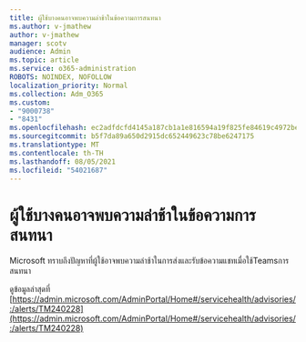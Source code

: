 ```yaml
---
title: ผู้ใช้บางคนอาจพบความล่าช้าในข้อความการสนทนา
ms.author: v-jmathew
author: v-jmathew
manager: scotv
audience: Admin
ms.topic: article
ms.service: o365-administration
ROBOTS: NOINDEX, NOFOLLOW
localization_priority: Normal
ms.collection: Adm_O365
ms.custom:
- "9000738"
- "8431"
ms.openlocfilehash: ec2adfdcfd4145a187cb1a1e816594a19f825fe84619c4972be73ee565befe77
ms.sourcegitcommit: b5f7da89a650d2915dc652449623c78be6247175
ms.translationtype: MT
ms.contentlocale: th-TH
ms.lasthandoff: 08/05/2021
ms.locfileid: "54021687"
---
```

# <a name="some-users-may-experience-delays-with-chat-messages"></a>ผู้ใช้บางคนอาจพบความล่าช้าในข้อความการสนทนา

Microsoft ทราบถึงปัญหาที่ผู้ใช้อาจพบความล่าช้าในการส่งและรับข้อความแชทเมื่อใช้Teamsการสนทนา

ดูข้อมูลล่าสุดที่ [https://admin.microsoft.com/AdminPortal/Home#/servicehealth/advisories/:/alerts/TM240228](https://admin.microsoft.com/AdminPortal/Home#/servicehealth/advisories/:/alerts/TM240228)
